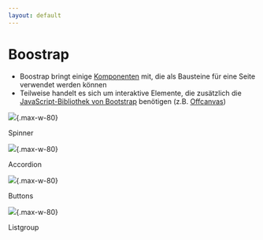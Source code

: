 ```yaml
---
layout: default
---
```


# Boostrap <SubHeading text="Komponenten"/>

<div class="grid grid-cols-12">
<div class="col-span-12">

- Boostrap bringt einige [Komponenten](https://getbootstrap.com/docs/5.3/components) mit, die als Bausteine für eine Seite verwendet werden können
- Teilweise handelt es sich um interaktive Elemente, die zusätzlich die [JavaScript-Bibliothek von Bootstrap](https://getbootstrap.com/docs/5.3/getting-started/javascript/) benötigen (z.B. [Offcanvas](https://getbootstrap.com/docs/5.3/components/offcanvas/))

</div>

<div class="col-span-6">

![](/images/bootstrap-spinners.gif){.max-w-80}

<Figcaption>Spinner</Figcaption>

![](/images/bootstrap-accordion.gif){.max-w-80}

<Figcaption>Accordion</Figcaption>

</div>

<div class="col-span-6">

![](/images/bootstrap-buttons.gif){.max-w-80}

<Figcaption>Buttons</Figcaption>

![](/images/bootstrap-listgroup.gif){.max-w-80}

<Figcaption>Listgroup</Figcaption>

</div>

</div>

<PageNumber/>
